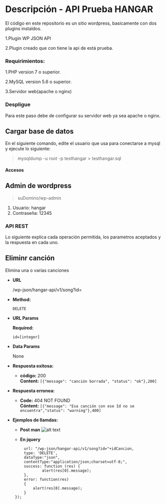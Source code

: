 Descripción - API Prueba HANGAR
==================

El código en este repositorio es un sitio wordpress, basicamente con dos plugins instaldos.

1.Plugin WP JSON API

2.Plugin creado que con tiene la api de está prueba. 


### Requirimientos:
1.PHP version 7  o superior.

2.MySQL version 5.6 o superior.

3.Servidor web(apache o nginx)

### Despligue

Para este paso debe de configurar su servidor web ya sea apache o nginx.

## Cargar base de datos

En el siguiente comando, edite el usuario que usa  para conectarse a mysql y ejecute lo siguiente:

> mysqldump -u root -p  testhangar  > testhangar.sql

#### Accesos

## Admin de wordpress

>  suDomino/wp-admin

1. Usuario: hangar
2. Contraseña: 12345


### API REST

Lo siguiente explica cada operación permitida, los parametros aceptados y la respuesta en cada uno.

**Eliminr canción**
----
  Elimina una o varias canciones
  
* **URL**

  /wp-json/hangar-api/v1/song?id=

* **Method:**

  `DELETE`
  
*  **URL Params**

   **Required:**
 
   `id=[integer]`
   
* **Data Params**

  None

* **Respuesta exitosa:**

  * **código:** 200 <br />
    **Content:** `[{"message": "canción borrada", "status": "ok"},200]`
 
* **Respuesta erronea:**

  * **Code:** 404 NOT FOUND <br />
    **Cóntent:** `[{"message": "Esa canción con ese Id no se encuentra","status": "warning"},400]`

* **Ejemplos de llamdas:**

  * **Post man**
   ![alt text](https://raw.githubusercontent.com/dbogarin88/hangarTestFinal/master/docs/img/delete.png)
  
  * **En jquery**
   ``` jQuery.ajax({
        url: "/wp-json/hangar-api/v1/song?id="+idCancion,
        type: 'DELETE',
        dataType:"json",
        contentType:"application/json;charset=utf-8;",
        success: function (res) {
                alert(res[0].message);
        },
        error: function(res)
        {
            alert(res[0].message);
        }
    });
   ```







